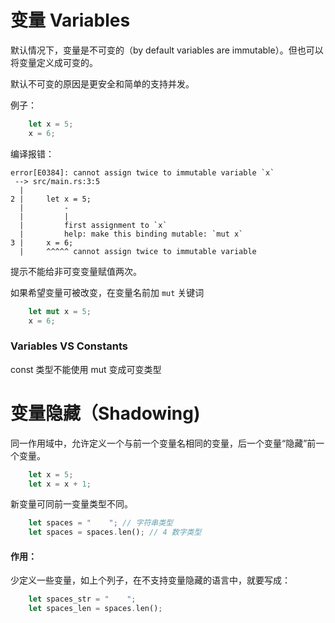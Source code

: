 # 变量 Variables

默认情况下，变量是不可变的（by default variables are immutable）。但也可以将变量定义成可变的。

默认不可变的原因是更安全和简单的支持并发。

例子：

```rust
    let x = 5;
    x = 6;
```

编译报错：

```
error[E0384]: cannot assign twice to immutable variable `x`
 --> src/main.rs:3:5
  |
2 |     let x = 5;
  |         -
  |         |
  |         first assignment to `x`
  |         help: make this binding mutable: `mut x`
3 |     x = 6;
  |     ^^^^^ cannot assign twice to immutable variable
```

提示不能给非可变变量赋值两次。

如果希望变量可被改变，在变量名前加 `mut` 关键词

```rust
    let mut x = 5;
    x = 6;
```

### Variables VS Constants

const 类型不能使用 mut 变成可变类型

# 变量隐藏（Shadowing)

同一作用域中，允许定义一个与前一个变量名相同的变量，后一个变量“隐藏”前一个变量。

```rust
    let x = 5;
    let x = x + 1;
```

新变量可同前一变量类型不同。

```rust
    let spaces = "    "; // 字符串类型
    let spaces = spaces.len(); // 4 数字类型
```

#### 作用：

少定义一些变量，如上个列子，在不支持变量隐藏的语言中，就要写成：

```rust
    let spaces_str = "    "; 
    let spaces_len = spaces.len(); 
```

